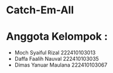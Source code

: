 # Catch-Em-All
# Anggota Kelompok :
- Moch Syaiful Rizal 222410103013
- Daffa Faalih Nauval 222410103035
- Dimas Yanuar Maulana 222410103067

